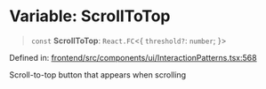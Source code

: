 # Variable: ScrollToTop

> `const` **ScrollToTop**: `React.FC`\<\{ `threshold?`: `number`; \}\>

Defined in: [frontend/src/components/ui/InteractionPatterns.tsx:568](https://github.com/lsendel/sass/blob/ca8b2b87627589617e0de57047e1f50d53e78078/frontend/src/components/ui/InteractionPatterns.tsx#L568)

Scroll-to-top button that appears when scrolling

